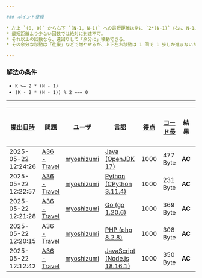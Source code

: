 ```yaml
---

### ポイント整理

* 左上 `(0, 0)` から右下 `(N-1, N-1)` への最短距離は常に `2*(N-1)`（右に N-1、下に N-1 移動）です。
* 最短距離より少ない回数では絶対に到達不可。
* それ以上の回数なら、遠回りして「余分に」移動できる。
* その余分な移動は「往復」などで増やせるが、上下左右移動は 1 回で 1 歩しか進まないため、**余分な歩数が偶数**でなければ戻ってこれない。

---
```


### 解法の条件

- `K >= 2 * (N - 1)`
- `(K - 2 * (N - 1)) % 2 === 0`

---

| [提出日時](https://atcoder.jp/contests/tessoku-book/submissions/me?desc=true&orderBy=created) | 問題                                                                           | ユーザ                                            | 言語                                                                                                    | [得点](https://atcoder.jp/contests/tessoku-book/submissions/me?desc=true&orderBy=score) | [コード長](https://atcoder.jp/contests/tessoku-book/submissions/me?orderBy=source_length) | 結果   | [実行時間](https://atcoder.jp/contests/tessoku-book/submissions/me?orderBy=time_consumption) | [メモリ](https://atcoder.jp/contests/tessoku-book/submissions/me?orderBy=memory_consumption) |                                                                       |
| --------------------------------------------------------------------------------------------- | ------------------------------------------------------------------------------ | ------------------------------------------------- | ------------------------------------------------------------------------------------------------------- | --------------------------------------------------------------------------------------- | ----------------------------------------------------------------------------------------- | ------ | -------------------------------------------------------------------------------------------- | -------------------------------------------------------------------------------------------- | --------------------------------------------------------------------- |
| 2025-05-22 12:24:26                                                                           | [A36 - Travel](https://atcoder.jp/contests/tessoku-book/tasks/tessoku_book_aj) | [myoshizumi](https://atcoder.jp/users/myoshizumi) | [Java (OpenJDK 17)](https://atcoder.jp/contests/tessoku-book/submissions/me?f.Language=5005)            | 1000                                                                                    | 477 Byte                                                                                  | **AC** | 72 ms                                                                                        | 37740 KB                                                                                     | [詳細](https://atcoder.jp/contests/tessoku-book/submissions/66032432) |
| 2025-05-22 12:22:57                                                                           | [A36 - Travel](https://atcoder.jp/contests/tessoku-book/tasks/tessoku_book_aj) | [myoshizumi](https://atcoder.jp/users/myoshizumi) | [Python (CPython 3.11.4)](https://atcoder.jp/contests/tessoku-book/submissions/me?f.Language=5055)      | 1000                                                                                    | 231 Byte                                                                                  | **AC** | 10 ms                                                                                        | 8700 KB                                                                                      | [詳細](https://atcoder.jp/contests/tessoku-book/submissions/66032411) |
| 2025-05-22 12:21:28                                                                           | [A36 - Travel](https://atcoder.jp/contests/tessoku-book/tasks/tessoku_book_aj) | [myoshizumi](https://atcoder.jp/users/myoshizumi) | [Go (go 1.20.6)](https://atcoder.jp/contests/tessoku-book/submissions/me?f.Language=5002)               | 1000                                                                                    | 369 Byte                                                                                  | **AC** | 1 ms                                                                                         | 1716 KB                                                                                      | [詳細](https://atcoder.jp/contests/tessoku-book/submissions/66032388) |
| 2025-05-22 12:20:15                                                                           | [A36 - Travel](https://atcoder.jp/contests/tessoku-book/tasks/tessoku_book_aj) | [myoshizumi](https://atcoder.jp/users/myoshizumi) | [PHP (php 8.2.8)](https://atcoder.jp/contests/tessoku-book/submissions/me?f.Language=5016)              | 1000                                                                                    | 308 Byte                                                                                  | **AC** | 16 ms                                                                                        | 21412 KB                                                                                     | [詳細](https://atcoder.jp/contests/tessoku-book/submissions/66032369) |
| 2025-05-22 12:12:42                                                                           | [A36 - Travel](https://atcoder.jp/contests/tessoku-book/tasks/tessoku_book_aj) | [myoshizumi](https://atcoder.jp/users/myoshizumi) | [JavaScript (Node.js 18.16.1)](https://atcoder.jp/contests/tessoku-book/submissions/me?f.Language=5009) | 1000                                                                                    | 350 Byte                                                                                  | **AC** | 43 ms                                                                                        | 42904 KB                                                                                     | [詳細](https://atcoder.jp/contests/tessoku-book/submissions/66032252) |
